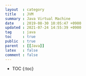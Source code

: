 ```yaml
---
layout  : category
title   : JVM
summary : Java Virtual Machine
date    : 2019-08-30 10:05:47 +0900
updated : 2021-07-24 14:55:39 +0900
tag     : java
toc     : true
public  : true
parent  : [[Java]]
latex   : false
comment : false
---
```

* TOC
{:toc}

